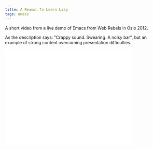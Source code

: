 ```yaml
---
title: A Reason To Learn Lisp
tags: emacs
---
```


A short video from a live demo of Emacs from Web Rebels in Oslo 2012.

As the description says: "Crappy sound. Swearing. A noisy bar", but an example
of strong content overcoming presentation difficulties.

<iframe width="420" height="315" src="//www.youtube.com/embed/p3Te_a-AGqM" frameborder="0" allowfullscreen></iframe>

